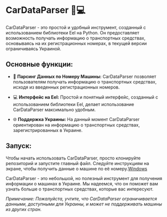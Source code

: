 # CarDataParser 🚗💻

CarDataParser - это простой и удобный инструмент, созданный с использованием библиотеки Eel на Python. Он предоставляет возможность получать информацию о транспортных средствах, основываясь на их регистрационных номерах, в текущей версии ограничиваясь Украиной.

## Основные функции:

- 🚗 **Парсинг Данных по Номеру Машины:** CarDataParser позволяет пользователям получать информацию о транспортных средствах, исходя из введенных регистрационных номеров.

- 💻 **Интерфейс на Eel:** Простой и понятный интерфейс, созданный с использованием библиотеки Eel, делает использование CarDataParser максимально удобным.

- 🌐 **Поддержка Украины:** На данный момент CarDataParser ориентирован на информацию о транспортных средствах, зарегистрированных в Украине.

## Запуск:

Чтобы начать использовать CarDataParser, просто клонируйте репозиторий и запустите главный файл. Следуйте инструкциям на экране, чтобы получить данные о машине по её номеру.[Windows](https://github.com/Dark-Lon3r/CarDataParser/releases)

CarDataParser - это небольшой, но полезный инструмент для получения информации о машинах в Украине. Мы надеемся, что он поможет вам узнать больше о транспортных средствах, которые вас интересуют.

*Примечание: Пожалуйста, учтите, что CarDataParser ограничивается данными, доступными для Украины, и может не поддерживать машины из других стран.*

